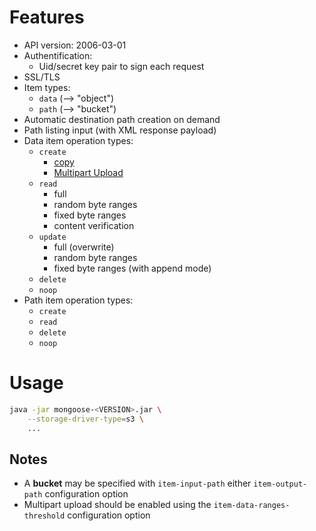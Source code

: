 # Features

* API version: 2006-03-01
* Authentification:
    * Uid/secret key pair to sign each request
* SSL/TLS
* Item types:
    * `data` (--> "object")
    * `path` (--> "bucket")
* Automatic destination path creation on demand
* Path listing input (with XML response payload)
* Data item operation types:
    * `create`
        * [copy](../../../../../../doc/design/copy_mode/README.md)
        * [Multipart Upload](../../../../../../src/main/java/com/emc/mongoose/item/op/composite/README.md)
    * `read`
        * full
        * random byte ranges
        * fixed byte ranges
        * content verification
    * `update`
        * full (overwrite)
        * random byte ranges
        * fixed byte ranges (with append mode)
    * `delete`
    * `noop`
* Path item operation types:
    * `create`
    * `read`
    * `delete`
    * `noop`

# Usage

```bash
java -jar mongoose-<VERSION>.jar \
    --storage-driver-type=s3 \
    ...
```

## Notes

* A **bucket** may be specified with `item-input-path` either `item-output-path` configuration option
* Multipart upload should be enabled using the `item-data-ranges-threshold` configuration option
